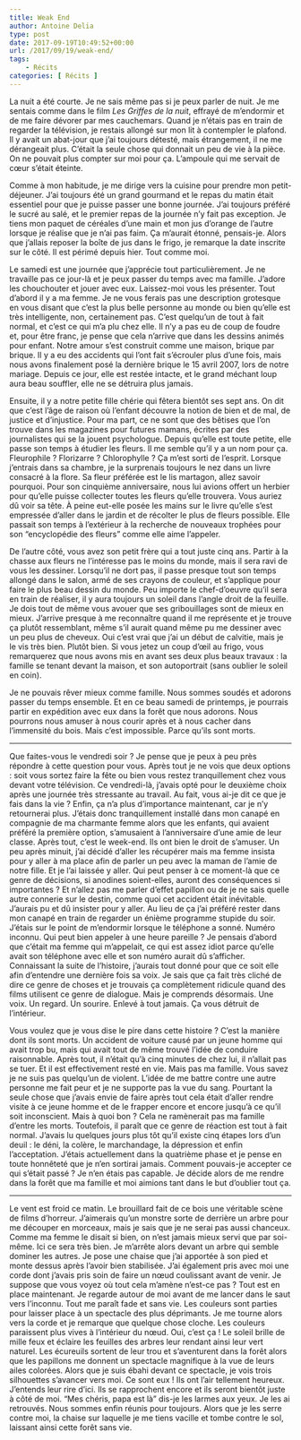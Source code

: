 ```yaml
---
title: Weak End
author: Antoine Delia
type: post
date: 2017-09-19T10:49:52+00:00
url: /2017/09/19/weak-end/
tags:
    - Récits
categories: [ Récits ]
---
```

La nuit a été courte. Je ne sais même pas si je peux parler de nuit. Je me sentais comme dans le film _Les Griffes de la nuit_, effrayé de m&#8217;endormir et de me faire dévorer par mes cauchemars. Quand je n&#8217;étais pas en train de regarder la télévision, je restais allongé sur mon lit à contempler le plafond. Il y avait un abat-jour que j&#8217;ai toujours détesté, mais étrangement, il ne me dérangeait plus. C&#8217;était la seule chose qui donnait un peu de vie à la pièce. On ne pouvait plus compter sur moi pour ça. L&#8217;ampoule qui me servait de cœur s&#8217;était éteinte.

Comme à mon habitude, je me dirige vers la cuisine pour prendre mon petit-déjeuner. J&#8217;ai toujours été un grand gourmand et le repas du matin était essentiel pour que je puisse passer une bonne journée. J&#8217;ai toujours préféré le sucré au salé, et le premier repas de la journée n&#8217;y fait pas exception. Je tiens mon paquet de céréales d&#8217;une main et mon jus d&#8217;orange de l&#8217;autre lorsque je réalise que je n&#8217;ai pas faim. Ça m&#8217;aurait étonné, pensais-je. Alors que j&#8217;allais reposer la boîte de jus dans le frigo, je remarque la date inscrite sur le côté. Il est périmé depuis hier. Tout comme moi.

Le samedi est une journée que j&#8217;apprécie tout particulièrement. Je ne travaille pas ce jour-là et je peux passer du temps avec ma famille. J&#8217;adore les chouchouter et jouer avec eux. Laissez-moi vous les présenter. Tout d&#8217;abord il y a ma femme. Je ne vous ferais pas une description grotesque en vous disant que c&#8217;est la plus belle personne au monde ou bien qu&#8217;elle est très intelligente, non, certainement pas. C&#8217;est quelqu&#8217;un de tout à fait normal, et c&#8217;est ce qui m&#8217;a plu chez elle. Il n&#8217;y a pas eu de coup de foudre et, pour être franc, je pense que cela n&#8217;arrive que dans les dessins animés pour enfant. Notre amour s&#8217;est construit comme une maison, brique par brique. Il y a eu des accidents qui l&#8217;ont fait s&#8217;écrouler plus d&#8217;une fois, mais nous avons finalement posé la dernière brique le 15 avril 2007, lors de notre mariage. Depuis ce jour, elle est restée intacte, et le grand méchant loup aura beau souffler, elle ne se détruira plus jamais.

Ensuite, il y a notre petite fille chérie qui fêtera bientôt ses sept ans. On dit que c&#8217;est l&#8217;âge de raison où l&#8217;enfant découvre la notion de bien et de mal, de justice et d&#8217;injustice. Pour ma part, ce ne sont que des bêtises que l&#8217;on trouve dans les magazines pour futures mamans, écrites par des journalistes qui se la jouent psychologue. Depuis qu&#8217;elle est toute petite, elle passe son temps à étudier les fleurs. Il me semble qu&#8217;il y a un nom pour ça. Fleurophile ? Florizarre ? Chlorophylle ? Ça m&#8217;est sorti de l&#8217;esprit. Lorsque j&#8217;entrais dans sa chambre, je la surprenais toujours le nez dans un livre consacré à la flore. Sa fleur préférée est le lis martagon, allez savoir pourquoi. Pour son cinquième anniversaire, nous lui avions offert un herbier pour qu&#8217;elle puisse collecter toutes les fleurs qu&#8217;elle trouvera. Vous auriez dû voir sa tête. À peine eut-elle posée les mains sur le livre qu&#8217;elle s&#8217;est empressée d&#8217;aller dans le jardin et de récolter le plus de fleurs possible. Elle passait son temps à l’extérieur à la recherche de nouveaux trophées pour son &#8220;encyclopédie des fleurs&#8221; comme elle aime l&#8217;appeler.

De l&#8217;autre côté, vous avez son petit frère qui a tout juste cinq ans. Partir à la chasse aux fleurs ne l&#8217;intéresse pas le moins du monde, mais il sera ravi de vous les dessiner. Lorsqu&#8217;il ne dort pas, il passe presque tout son temps allongé dans le salon, armé de ses crayons de couleur, et s&#8217;applique pour faire le plus beau dessin du monde. Peu importe le chef-d&#8217;oeuvre qu&#8217;il sera en train de réaliser, il y aura toujours un soleil dans l&#8217;angle droit de la feuille. Je dois tout de même vous avouer que ses gribouillages sont de mieux en mieux. J&#8217;arrive presque à me reconnaître quand il me représente et je trouve ça plutôt ressemblant, même s&#8217;il aurait quand même pu me dessiner avec un peu plus de cheveux. Oui c&#8217;est vrai que j&#8217;ai un début de calvitie, mais je le vis très bien. Plutôt bien. Si vous jetez un coup d’œil au frigo, vous remarquerez que nous avons mis en avant ses deux plus beaux travaux : la famille se tenant devant la maison, et son autoportrait (sans oublier le soleil en coin).

Je ne pouvais rêver mieux comme famille. Nous sommes soudés et adorons passer du temps ensemble. Et en ce beau samedi de printemps, je pourrais partir en expédition avec eux dans la forêt que nous adorons. Nous pourrons nous amuser à nous courir après et à nous cacher dans l&#8217;immensité du bois. Mais c&#8217;est impossible. Parce qu&#8217;ils sont morts.

* * *

Que faites-vous le vendredi soir ? Je pense que je peux à peu près répondre à cette question pour vous. Après tout je ne vois que deux options : soit vous sortez faire la fête ou bien vous restez tranquillement chez vous devant votre télévision. Ce vendredi-là, j&#8217;avais opté pour le deuxième choix après une journée très stressante au travail. Au fait, vous ai-je dit ce que je fais dans la vie ? Enfin, ça n&#8217;a plus d&#8217;importance maintenant, car je n&#8217;y retournerai plus. J&#8217;étais donc tranquillement installé dans mon canapé en compagnie de ma charmante femme alors que les enfants, qui avaient préféré la première option, s&#8217;amusaient à l&#8217;anniversaire d&#8217;une amie de leur classe. Après tout, c&#8217;est le week-end. Ils ont bien le droit de s&#8217;amuser. Un peu après minuit, j&#8217;ai décidé d&#8217;aller les récupérer mais ma femme insista pour y aller à ma place afin de parler un peu avec la maman de l&#8217;amie de notre fille. Et je l&#8217;ai laissée y aller. Qui peut penser à ce moment-là que ce genre de décisions, si anodines soient-elles, auront des conséquences si importantes ? Et n&#8217;allez pas me parler d&#8217;effet papillon ou de je ne sais quelle autre connerie sur le destin, comme quoi cet accident était inévitable. J&#8217;aurais pu et dû insister pour y aller. Au lieu de ça j&#8217;ai préféré rester dans mon canapé en train de regarder un énième programme stupide du soir. J&#8217;étais sur le point de m&#8217;endormir lorsque le téléphone a sonné. Numéro inconnu. Qui peut bien appeler à une heure pareille ? Je pensais d&#8217;abord que c&#8217;était ma femme qui m&#8217;appelait, ce qui est assez idiot parce qu&#8217;elle avait son téléphone avec elle et son numéro aurait dû s&#8217;afficher. Connaissant la suite de l&#8217;histoire, j&#8217;aurais tout donné pour que ce soit elle afin d&#8217;entendre une dernière fois sa voix. Je sais que ça fait très cliché de dire ce genre de choses et je trouvais ça complètement ridicule quand des films utilisent ce genre de dialogue. Mais je comprends désormais. Une voix. Un regard. Un sourire. Enlevé à tout jamais. Ça vous détruit de l&#8217;intérieur.

Vous voulez que je vous dise le pire dans cette histoire ? C&#8217;est la manière dont ils sont morts. Un accident de voiture causé par un jeune homme qui avait trop bu, mais qui avait tout de même trouvé l&#8217;idée de conduire raisonnable. Après tout, il n&#8217;était qu&#8217;à cinq minutes de chez lui, il n&#8217;allait pas se tuer. Et il est effectivement resté en vie. Mais pas ma famille. Vous savez je ne suis pas quelqu&#8217;un de violent. L&#8217;idée de me battre contre une autre personne me fait peur et je ne supporte pas la vue du sang. Pourtant la seule chose que j&#8217;avais envie de faire après tout cela était d&#8217;aller rendre visite à ce jeune homme et de le frapper encore et encore jusqu&#8217;à ce qu&#8217;il soit inconscient. Mais à quoi bon ? Cela ne ramènerait pas ma famille d&#8217;entre les morts. Toutefois, il paraît que ce genre de réaction est tout à fait normal. J&#8217;avais lu quelques jours plus tôt qu&#8217;il existe cinq étapes lors d&#8217;un deuil : le déni, la colère, le marchandage, la dépression et enfin l&#8217;acceptation. J&#8217;étais actuellement dans la quatrième phase et je pense en toute honnêteté que je n&#8217;en sortirai jamais. Comment pouvais-je accepter ce qui s&#8217;était passé ? Je n&#8217;en étais pas capable. Je décide alors de me rendre dans la forêt que ma famille et moi aimions tant dans le but d&#8217;oublier tout ça.

* * *

Le vent est froid ce matin. Le brouillard fait de ce bois une véritable scène de films d&#8217;horreur. J&#8217;aimerais qu&#8217;un monstre sorte de derrière un arbre pour me découper en morceaux, mais je sais que je ne serai pas aussi chanceux. Comme ma femme le disait si bien, on n&#8217;est jamais mieux servi que par soi-même. Ici ce sera très bien. Je m&#8217;arrête alors devant un arbre qui semble dominer les autres. Je pose une chaise que j&#8217;ai apportée à son pied et monte dessus après l&#8217;avoir bien stabilisée. J&#8217;ai également pris avec moi une corde dont j&#8217;avais pris soin de faire un nœud coulissant avant de venir. Je suppose que vous voyez où tout cela m&#8217;amène n&#8217;est-ce pas ? Tout est en place maintenant. Je regarde autour de moi avant de me lancer dans le saut vers l&#8217;inconnu. Tout me paraît fade et sans vie. Les couleurs sont parties pour laisser place à un spectacle des plus déprimants. Je me tourne alors vers la corde et je remarque que quelque chose cloche. Les couleurs paraissent plus vives à l&#8217;intérieur du nœud. Oui, c&#8217;est ça ! Le soleil brille de mille feux et éclaire les feuilles des arbres leur rendant ainsi leur vert naturel. Les écureuils sortent de leur trou et s&#8217;aventurent dans la forêt alors que les papillons me donnent un spectacle magnifique à la vue de leurs ailes colorées. Alors que je suis ébahi devant ce spectacle, je vois trois silhouettes s&#8217;avancer vers moi. Ce sont eux ! Ils ont l&#8217;air tellement heureux. J&#8217;entends leur rire d&#8217;ici. Ils se rapprochent encore et ils seront bientôt juste à côté de moi. &#8220;Mes chéris, papa est là&#8221; dis-je les larmes aux yeux. Je les ai retrouvés. Nous sommes enfin réunis pour toujours. Alors que je les serre contre moi, la chaise sur laquelle je me tiens vacille et tombe contre le sol, laissant ainsi cette forêt sans vie.